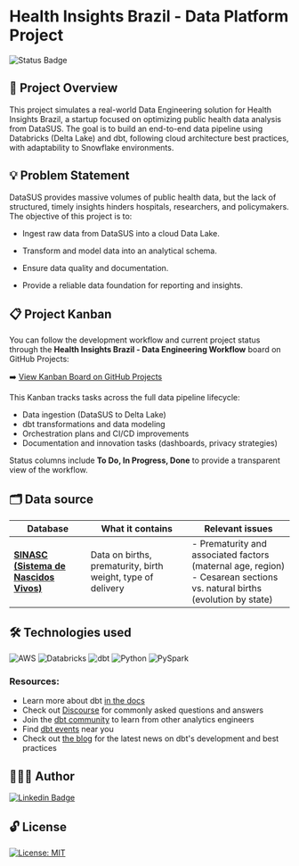 # Health Insights Brazil - Data Platform Project

![Status Badge](https://img.shields.io/static/v1?label=STATUS&message=INCOMPLETE&color=FFCC00)

## 📁 Project Overview

This project simulates a real-world Data Engineering solution for Health Insights Brazil, a startup focused on optimizing public health data analysis from DataSUS. The goal is to build an end-to-end data pipeline using Databricks (Delta Lake) and dbt, following cloud architecture best practices, with adaptability to Snowflake environments.

## 💡 Problem Statement

DataSUS provides massive volumes of public health data, but the lack of structured, timely insights hinders hospitals, researchers, and policymakers. The objective of this project is to:

* Ingest raw data from DataSUS into a cloud Data Lake.

* Transform and model data into an analytical schema.

* Ensure data quality and documentation.

* Provide a reliable data foundation for reporting and insights.

## 📋 Project Kanban

You can follow the development workflow and current project status through the **Health Insights Brazil - Data Engineering Workflow** board on GitHub Projects:

➡️ [View Kanban Board on GitHub Projects](https://github.com/users/pathilink/projects/2)

This Kanban tracks tasks across the full data pipeline lifecycle:
- Data ingestion (DataSUS to Delta Lake)
- dbt transformations and data modeling
- Orchestration plans and CI/CD improvements
- Documentation and innovation tasks (dashboards, privacy strategies)

Status columns include **To Do, In Progress, Done** to provide a transparent view of the workflow.

## 🗂️ Data source
| Database | What it contains | Relevant issues |
| --- | --- | --- |
| [**SINASC (Sistema de Nascidos Vivos)**](https://datasus.saude.gov.br/nascidos-vivos-desde-1994) | Data on births, prematurity, birth weight, type of delivery | - Prematurity and associated factors (maternal age, region)<br>- Cesarean sections vs. natural births (evolution by state) |


## 🛠️ Technologies used

![AWS](https://img.shields.io/badge/-AWS-232F3E?style=flat&logo=amazonaws&logoColor=white)
![Databricks](https://img.shields.io/badge/-Databricks-EF3E3E?style=flat&logo=databricks&logoColor=white)
![dbt](https://img.shields.io/badge/-dbt-FF694B?style=flat&logo=dbt&logoColor=white)
![Python](https://img.shields.io/badge/-Python-blue?style=flat&logo=python&logoColor=yellow)
![PySpark](https://img.shields.io/badge/-PySpark-222?style=flat&logo=apache-spark&logoColor=E4682A)

### Resources:
- Learn more about dbt [in the docs](https://docs.getdbt.com/docs/introduction)
- Check out [Discourse](https://discourse.getdbt.com/) for commonly asked questions and answers
- Join the [dbt community](https://getdbt.com/community) to learn from other analytics engineers
- Find [dbt events](https://events.getdbt.com) near you
- Check out [the blog](https://blog.getdbt.com/) for the latest news on dbt's development and best practices


## 👩🏻‍💻 Author

[![Linkedin Badge](https://img.shields.io/badge/-Patrícia-blue?style=flat&logo=Linkedin&logoColor=white&link=https://www.linkedin.com/in/pathilink/)](https://www.linkedin.com/in/pathilink/)

## 🔓 License

[![License: MIT](https://img.shields.io/badge/License-MIT-750014.svg)](https://opensource.org/licenses/MIT)